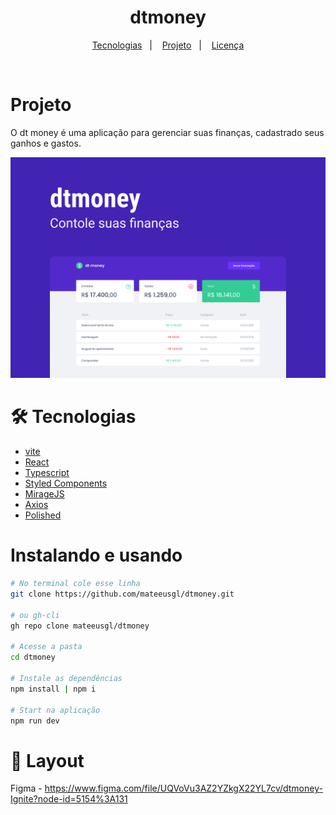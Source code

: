 <h1 align="center">dtmoney</h1>

<p align="center">
  <a href="#-tecnologias">Tecnologias</a>&nbsp;&nbsp;&nbsp;|&nbsp;&nbsp;&nbsp;
  <a href="#-projeto">Projeto</a>&nbsp;&nbsp;&nbsp;|&nbsp;&nbsp;&nbsp;
  <a href="#memo-licença">Licença</a>
</p>

<br>

<h1>Projeto</h1>
<p>O dt money é uma aplicação para gerenciar suas finanças, cadastrado seus ganhos e gastos.</p>
<p align="center">
	<img src="./.github/preview.svg">
</p>

# 🛠 Tecnologias

- [vite](https://vitejs.dev/)
- [React](https://reactjs.org)
- [Typescript](https://typescriptlang.org/)
- [Styled Components](https://styled-components.com/)
- [MirageJS](https://miragejs.com/)
- [Axios](https://github.com/axios/axios)
- [Polished](https://polished.js.org/)

# Instalando e usando
```bash
# No terminal cole esse linha
git clone https://github.com/mateeusgl/dtmoney.git

# ou gh-cli
gh repo clone mateeusgl/dtmoney

# Acesse a pasta
cd dtmoney

# Instale as dependências
npm install | npm i

# Start na aplicação
npm run dev
```

# 🎨 Layout

Figma - https://www.figma.com/file/UQVoVu3AZ2YZkgX22YL7cv/dtmoney-Ignite?node-id=5154%3A131
